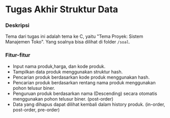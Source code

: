 # Tugas Akhir Struktur Data

### Deskripsi

Tema dari tugas ini adalah tema ke C, yaitu "Tema Proyek: Sistem Manajemen Toko". Yang soalnya bisa dilihat di folder `/soal`.

### Fitur-fitur

- Input nama produk,harga, dan kode produk.
- Tampilkan data produk menggunakan struktur hash.
- Pencarian produk berdasarkan kode produk menggunakan hash.
- Pencarian produk berdasarkan rentang nama produk menggunakan pohon telusur biner.
- Penguruan produk berdasarkan nama (Descending) secara otomatis menggunakan pohon telusur biner. (post-order)
- Data yang dihapus dapat dilihat kembali dalam history produk. (in-order, post-order, pre-order)

